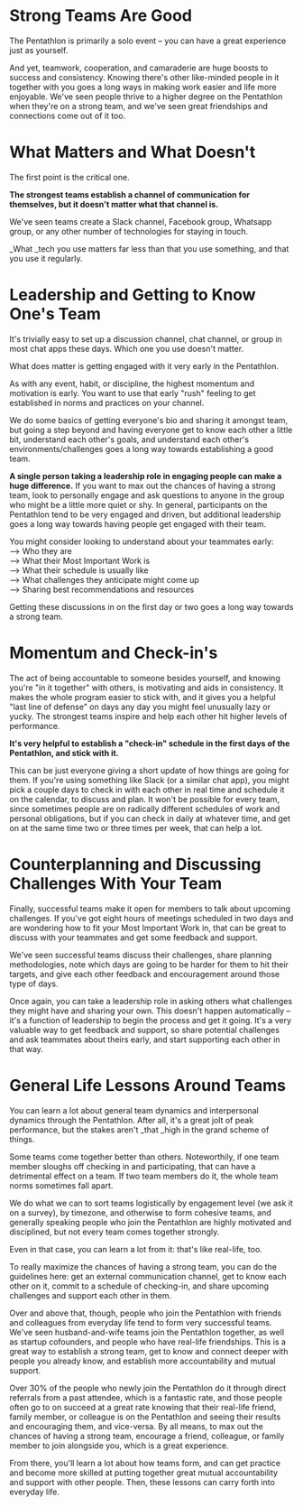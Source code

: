 # Strong Teams Are Good

The Pentathlon is primarily a solo event – you can have a great experience just as yourself.

And yet, teamwork, cooperation, and camaraderie are huge boosts to success and consistency. Knowing there's other like-minded people in it together with you goes a long ways in making work easier and life more enjoyable. We've seen people thrive to a higher degree on the Pentathlon when they're on a strong team, and we've seen great friendships and connections come out of it too.

# What Matters and What Doesn't

The first point is the critical one.

**The strongest teams establish a channel of communication for themselves, but it doesn't matter what that channel is.**

We've seen teams create a Slack channel, Facebook group, Whatsapp group, or any other number of technologies for staying in touch.

_What _tech you use matters far less than that you use something, and that you use it regularly.

# Leadership and Getting to Know One's Team

It's trivially easy to set up a discussion channel, chat channel, or group in most chat apps these days. Which one you use doesn't matter.

What does matter is getting engaged with it very early in the Pentathlon.

As with any event, habit, or discipline, the highest momentum and motivation is early. You want to use that early "rush" feeling to get established in norms and practices on your channel.

We do some basics of getting everyone's bio and sharing it amongst team, but going a step beyond and having everyone get to know each other a little bit, understand each other's goals, and understand each other's environments/challenges goes a long way towards establishing a good team.

**A single person taking a leadership role in engaging people can make a huge difference.** If you want to max out the chances of having a strong team, look to personally engage and ask questions to anyone in the group who might be a little more quiet or shy. In general, participants on the Pentathlon tend to be very engaged and driven, but additional leadership goes a long way towards having people get engaged with their team.

You might consider looking to understand about your teammates early:    
--&gt; Who they are    
--&gt; What their Most Important Work is    
--&gt; What their schedule is usually like    
--&gt; What challenges they anticipate might come up    
--&gt; Sharing best recommendations and resources

Getting these discussions in on the first day or two goes a long way towards a strong team.

# Momentum and Check-in's

The act of being accountable to someone besides yourself, and knowing you're "in it together" with others, is motivating and aids in consistency. It makes the whole program easier to stick with, and it gives you a helpful "last line of defense" on days any day you might feel unusually lazy or yucky. The strongest teams inspire and help each other hit higher levels of performance.

**It's very helpful to establish a "check-in" schedule in the first days of the Pentathlon, and stick with it.**

This can be just everyone giving a short update of how things are going for them. If you're using something like Slack \(or a similar chat app\), you might pick a couple days to check in with each other in real time and schedule it on the calendar, to discuss and plan. It won't be possible for every team, since sometimes people are on radically different schedules of work and personal obligations, but if you can check in daily at whatever time, and get on at the same time two or three times per week, that can help a lot.

# Counterplanning and Discussing Challenges With Your Team

Finally, successful teams make it open for members to talk about upcoming challenges. If you've got eight hours of meetings scheduled in two days and are wondering how to fit your Most Important Work in, that can be great to discuss with your teammates and get some feedback and support.

We've seen successful teams discuss their challenges, share planning methodologies, note which days are going to be harder for them to hit their targets, and give each other feedback and encouragement around those type of days.

Once again, you can take a leadership role in asking others what challenges they might have and sharing your own. This doesn't happen automatically – it's a function of leadership to begin the process and get it going. It's a very valuable way to get feedback and support, so share potential challenges and ask teammates about theirs early, and start supporting each other in that way.

# General Life Lessons Around Teams

You can learn a lot about general team dynamics and interpersonal dynamics through the Pentathlon. After all, it's a great jolt of peak performance, but the stakes aren't _that _high in the grand scheme of things.

Some teams come together better than others. Noteworthily, if one team member sloughs off checking in and participating, that can have a detrimental effect on a team. If two team members do it, the whole team norms sometimes fall apart.

We do what we can to sort teams logistically by engagement level \(we ask it on a survey\), by timezone, and otherwise to form cohesive teams, and generally speaking people who join the Pentathlon are highly motivated and disciplined, but not every team comes together strongly.

Even in that case, you can learn a lot from it: that's like real-life, too.

To really maximize the chances of having a strong team, you can do the guidelines here: get an external communication channel, get to know each other on it, commit to a schedule of checking-in, and share upcoming challenges and support each other in them.

Over and above that, though, people who join the Pentathlon with friends and colleagues from everyday life tend to form very successful teams. We've seen husband-and-wife teams join the Pentathlon together, as well as startup cofounders, and people who have real-life friendships. This is a great way to establish a strong team, get to know and connect deeper with people you already know, and establish more accountability and mutual support.

Over 30% of the people who newly join the Pentathlon do it through direct referrals from a past attendee, which is a fantastic rate, and those people often go to on succeed at a great rate knowing that their real-life friend, family member, or colleague is on the Pentathlon and seeing their results and encouraging them, and vice-versa. By all means, to max out the chances of having a strong team, encourage a friend, colleague, or family member to join alongside you, which is a great experience.

From there, you'll learn a lot about how teams form, and can get practice and become more skilled at putting together great mutual accountability and support with other people. Then, these lessons can carry forth into everyday life.



